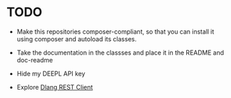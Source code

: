 # TODO

- Make this repositories composer-compliant, so that you can install it using composer and autoload its classes. 

- Take the documentation in the classses and place it in the README and doc-readme

- Hide my DEEPL API key


- Explore [Dlang REST Client](https://github.com/ikod/dlang-requests)
